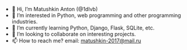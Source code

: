 - 👋 Hi, I’m Matushkin Anton (@1dlvb)
- 👀 I’m interested in Python, web programming and other programming industries.
- 🌱 I’m currently learning Python, Django, Flask, SQLite, etc.
- 💞️ I’m looking to collaborate on interesting projects.
- 📫 How to reach me? email: matushkin-2017@mail.ru

<!---
1dlvb/1dlvb is a ✨ special ✨ repository because its `README.md` (this file) appears on your GitHub profile.
You can click the Preview link to take a look at your changes.
--->
